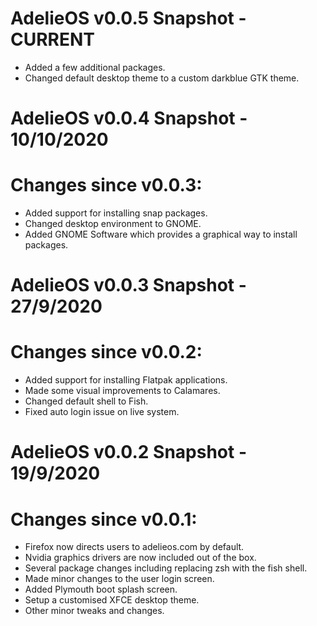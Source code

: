 # AdelieOS v0.0.5 Snapshot - CURRENT

- Added a few additional packages.
- Changed default desktop theme to a custom darkblue GTK theme.

# AdelieOS v0.0.4 Snapshot - 10/10/2020 

# Changes since v0.0.3:

- Added support for installing snap packages.
- Changed desktop environment to GNOME.
- Added GNOME Software which provides a graphical way to install packages.

# AdelieOS v0.0.3 Snapshot - 27/9/2020

# Changes since v0.0.2:

- Added support for installing Flatpak applications.
- Made some visual improvements to Calamares.
- Changed default shell to Fish.
- Fixed auto login issue on live system.

# AdelieOS v0.0.2 Snapshot - 19/9/2020

# Changes since v0.0.1:

- Firefox now directs users to adelieos.com by default.
- Nvidia graphics drivers are now included out of the box.
- Several package changes including replacing zsh with the fish shell.
- Made minor changes to the user login screen.
- Added Plymouth boot splash screen.
- Setup a customised XFCE desktop theme.
- Other minor tweaks and changes.
